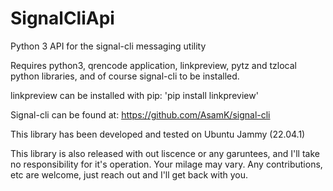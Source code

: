 # SignalCliApi
 Python 3 API for the signal-cli messaging utility

Requires python3, qrencode application, linkpreview, pytz and tzlocal python libraries, and of course signal-cli to be installed.

linkpreview can be installed with pip: 'pip install linkpreview'

Signal-cli can be found at: https://github.com/AsamK/signal-cli

This library has been developed and tested on Ubuntu Jammy (22.04.1)

This library is also released with out liscence or any garuntees, and I'll take no responsibility for it's operation. Your milage may vary.
Any contributions, etc are welcome, just reach out and I'll get back with you.
